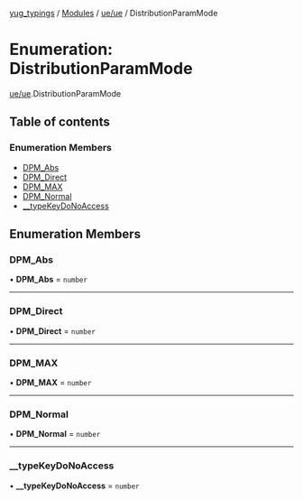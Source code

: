 [yug_typings](../README.md) / [Modules](../modules.md) / [ue/ue](../modules/ue_ue.md) / DistributionParamMode

# Enumeration: DistributionParamMode

[ue/ue](../modules/ue_ue.md).DistributionParamMode

## Table of contents

### Enumeration Members

- [DPM\_Abs](ue_ue.DistributionParamMode.md#dpm_abs)
- [DPM\_Direct](ue_ue.DistributionParamMode.md#dpm_direct)
- [DPM\_MAX](ue_ue.DistributionParamMode.md#dpm_max)
- [DPM\_Normal](ue_ue.DistributionParamMode.md#dpm_normal)
- [\_\_typeKeyDoNoAccess](ue_ue.DistributionParamMode.md#__typekeydonoaccess)

## Enumeration Members

### DPM\_Abs

• **DPM\_Abs** = `number`

___

### DPM\_Direct

• **DPM\_Direct** = `number`

___

### DPM\_MAX

• **DPM\_MAX** = `number`

___

### DPM\_Normal

• **DPM\_Normal** = `number`

___

### \_\_typeKeyDoNoAccess

• **\_\_typeKeyDoNoAccess** = `number`
